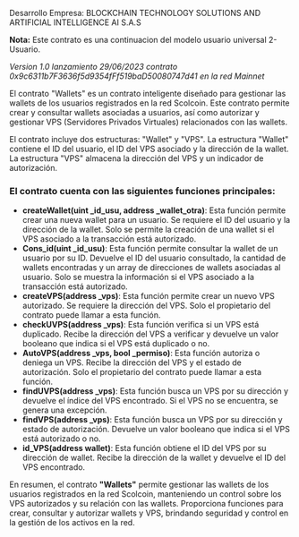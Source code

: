 Desarrollo Empresa: BLOCKCHAIN TECHNOLOGY SOLUTIONS AND ARTIFICIAL INTELLIGENCE AI S.A.S

__Nota:__ Este contrato es una continuacion del modelo usuario universal 2-Usuario.

_Version 1.0 lanzamiento 29/06/2023 contrato 0x9c6311b7F3636f5d9354fFf519baD50080747d41 en la red Mainnet_


El contrato "Wallets" es un contrato inteligente diseñado para gestionar las wallets de los usuarios registrados en la red Scolcoin. Este contrato permite crear y consultar wallets asociadas a usuarios, así como autorizar y gestionar VPS (Servidores Privados Virtuales) relacionados con las wallets.


El contrato incluye dos estructuras: "Wallet" y "VPS". La estructura "Wallet" contiene el ID del usuario, el ID del VPS asociado y la dirección de la wallet. La estructura "VPS" almacena la dirección del VPS y un indicador de autorización.

### El contrato cuenta con las siguientes funciones principales:

* __createWallet(uint _id_usu, address _wallet_otra)__: Esta función permite crear una nueva wallet para un usuario. Se requiere el ID del usuario y la dirección de la wallet. Solo se permite la creación de una wallet si el VPS asociado a la transacción está autorizado.
* __Cons_id(uint _id_usu)__: Esta función permite consultar la wallet de un usuario por su ID. Devuelve el ID del usuario consultado, la cantidad de wallets encontradas y un array de direcciones de wallets asociadas al usuario. Solo se muestra la información si el VPS asociado a la transacción está autorizado.
* __createVPS(address _vps)__: Esta función permite crear un nuevo VPS autorizado. Se requiere la dirección del VPS. Solo el propietario del contrato puede llamar a esta función.
* __checkUVPS(address _vps)__: Esta función verifica si un VPS está duplicado. Recibe la dirección del VPS a verificar y devuelve un valor booleano que indica si el VPS está duplicado o no.
* __AutoVPS(address _vps, bool _permiso)__: Esta función autoriza o deniega un VPS. Recibe la dirección del VPS y el estado de autorización. Solo el propietario del contrato puede llamar a esta función.
* __findUVPS(address _vps)__: Esta función busca un VPS por su dirección y devuelve el índice del VPS encontrado. Si el VPS no se encuentra, se genera una excepción.
* __findVPS(address _vps)__: Esta función busca un VPS por su dirección y estado de autorización. Devuelve un valor booleano que indica si el VPS está autorizado o no.
* __id_VPS(address wallet)__: Esta función obtiene el ID del VPS por su dirección de wallet. Recibe la dirección de la wallet y devuelve el ID del VPS encontrado.

En resumen, el contrato __"Wallets"__ permite gestionar las wallets de los usuarios registrados en la red Scolcoin, manteniendo un control sobre los VPS autorizados y su relación con las wallets. Proporciona funciones para crear, consultar y autorizar wallets y VPS, brindando seguridad y control en la gestión de los activos en la red.
